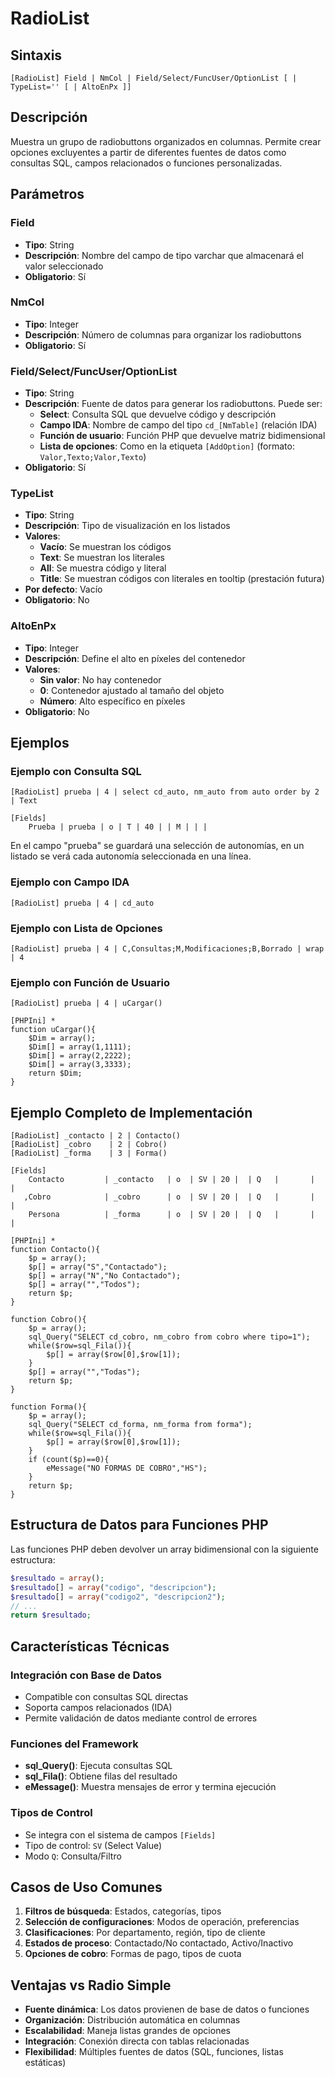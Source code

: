 # RadioList

## Sintaxis

```
[RadioList] Field | NmCol | Field/Select/FuncUser/OptionList [ | TypeList='' [ | AltoEnPx ]]
```

## Descripción

Muestra un grupo de radiobuttons organizados en columnas. Permite crear opciones excluyentes a partir de diferentes fuentes de datos como consultas SQL, campos relacionados o funciones personalizadas.

## Parámetros

### Field
- **Tipo**: String
- **Descripción**: Nombre del campo de tipo varchar que almacenará el valor seleccionado
- **Obligatorio**: Sí

### NmCol
- **Tipo**: Integer
- **Descripción**: Número de columnas para organizar los radiobuttons
- **Obligatorio**: Sí

### Field/Select/FuncUser/OptionList
- **Tipo**: String
- **Descripción**: Fuente de datos para generar los radiobuttons. Puede ser:
  - **Select**: Consulta SQL que devuelve código y descripción
  - **Campo IDA**: Nombre de campo del tipo `cd_[NmTable]` (relación IDA)
  - **Función de usuario**: Función PHP que devuelve matriz bidimensional
  - **Lista de opciones**: Como en la etiqueta `[AddOption]` (formato: `Valor,Texto;Valor,Texto`)
- **Obligatorio**: Sí

### TypeList
- **Tipo**: String
- **Descripción**: Tipo de visualización en los listados
- **Valores**:
  - **Vacío**: Se muestran los códigos
  - **Text**: Se muestran los literales
  - **All**: Se muestra código y literal
  - **Title**: Se muestran códigos con literales en tooltip (prestación futura)
- **Por defecto**: Vacío
- **Obligatorio**: No

### AltoEnPx
- **Tipo**: Integer
- **Descripción**: Define el alto en píxeles del contenedor
- **Valores**:
  - **Sin valor**: No hay contenedor
  - **0**: Contenedor ajustado al tamaño del objeto
  - **Número**: Alto específico en píxeles
- **Obligatorio**: No

## Ejemplos

### Ejemplo con Consulta SQL
```
[RadioList] prueba | 4 | select cd_auto, nm_auto from auto order by 2 | Text

[Fields]
    Prueba | prueba | o | T | 40 | | M | | |
```
En el campo "prueba" se guardará una selección de autonomías, en un listado se verá cada autonomía seleccionada en una línea.

### Ejemplo con Campo IDA
```
[RadioList] prueba | 4 | cd_auto
```

### Ejemplo con Lista de Opciones
```
[RadioList] prueba | 4 | C,Consultas;M,Modificaciones;B,Borrado | wrap | 4
```

### Ejemplo con Función de Usuario
```
[RadioList] prueba | 4 | uCargar()

[PHPIni] *
function uCargar(){
    $Dim = array();
    $Dim[] = array(1,1111);
    $Dim[] = array(2,2222);
    $Dim[] = array(3,3333);
    return $Dim;
}
```

## Ejemplo Completo de Implementación

```
[RadioList] _contacto | 2 | Contacto() 
[RadioList] _cobro    | 2 | Cobro()
[RadioList] _forma    | 3 | Forma()

[Fields] 
    Contacto         | _contacto   | o  | SV | 20 |  | Q   |       |  | 
   ,Cobro            | _cobro      | o  | SV | 20 |  | Q   |       |  | 
    Persona          | _forma      | o  | SV | 20 |  | Q   |       |  | 

[PHPIni] *
function Contacto(){
    $p = array();
    $p[] = array("S","Contactado");
    $p[] = array("N","No Contactado");
    $p[] = array("","Todos");
    return $p;
}

function Cobro(){
    $p = array();
    sql_Query("SELECT cd_cobro, nm_cobro from cobro where tipo=1");
    while($row=sql_Fila()){
        $p[] = array($row[0],$row[1]);
    }
    $p[] = array("","Todas");
    return $p;
}

function Forma(){
    $p = array();
    sql_Query("SELECT cd_forma, nm_forma from forma");
    while($row=sql_Fila()){
        $p[] = array($row[0],$row[1]);
    }
    if (count($p)==0){
        eMessage("NO FORMAS DE COBRO","HS");
    }
    return $p;
}
```

## Estructura de Datos para Funciones PHP

Las funciones PHP deben devolver un array bidimensional con la siguiente estructura:
```php
$resultado = array();
$resultado[] = array("codigo", "descripcion");
$resultado[] = array("codigo2", "descripcion2");
// ...
return $resultado;
```

## Características Técnicas

### Integración con Base de Datos
- Compatible con consultas SQL directas
- Soporta campos relacionados (IDA)
- Permite validación de datos mediante control de errores

### Funciones del Framework
- **sql_Query()**: Ejecuta consultas SQL
- **sql_Fila()**: Obtiene filas del resultado
- **eMessage()**: Muestra mensajes de error y termina ejecución

### Tipos de Control
- Se integra con el sistema de campos `[Fields]`
- Tipo de control: `SV` (Select Value)
- Modo `Q`: Consulta/Filtro

## Casos de Uso Comunes

1. **Filtros de búsqueda**: Estados, categorías, tipos
2. **Selección de configuraciones**: Modos de operación, preferencias
3. **Clasificaciones**: Por departamento, región, tipo de cliente
4. **Estados de proceso**: Contactado/No contactado, Activo/Inactivo
5. **Opciones de cobro**: Formas de pago, tipos de cuota

## Ventajas vs Radio Simple

- **Fuente dinámica**: Los datos provienen de base de datos o funciones
- **Organización**: Distribución automática en columnas
- **Escalabilidad**: Maneja listas grandes de opciones
- **Integración**: Conexión directa con tablas relacionadas
- **Flexibilidad**: Múltiples fuentes de datos (SQL, funciones, listas estáticas)